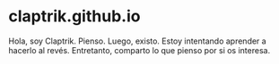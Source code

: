 # claptrik.github.io

Hola, soy Claptrik. Pienso. Luego, existo. Estoy intentando aprender a hacerlo al revés. Entretanto, comparto lo que pienso por si os interesa.
